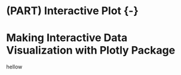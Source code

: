 # (PART) **Interactive Plot** {-}

#  Making Interactive Data Visualization with Plotly Package

hellow
